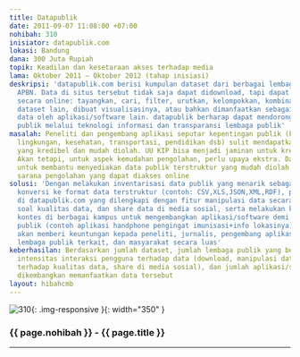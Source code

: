 ```yaml
---
title: Datapublik
date: 2011-09-07 11:08:00 +07:00
nohibah: 310
inisiator: datapublik.com
lokasi: Bandung
dana: 300 Juta Rupiah
topik: Keadilan dan kesetaraan akses terhadap media
lama: Oktober 2011 – Oktober 2012 (tahap inisiasi)
deskripsi: 'datapublik.com berisi kumpulan dataset dari berbagai lembaga publik penikmat
  APBN. Data di situs tersebut tidak saja dapat didownload, tapi dapat dimanipulasi
  secara online: tayangkan, cari, filter, urutkan, kelompokkan, kombinasikan dengan
  dataset lain, dibuat visualisasinya, atau bahkan dimanfaatkan sebagai sumber pasokan
  data oleh aplikasi/software lain. datapublik berharap dapat mendorong inovasi layanan
  publik melalui teknologi informasi dan transparansi lembaga publik'
masalah: Peneliti dan pengembang aplikasi seputar kepentingan publik (keamanan/kenyamanan
  lingkungan, kesehatan, transportasi, pendidikan dsb) sulit mendapatkan sumber data
  yang kredibel dan mudah diolah. UU KIP bisa menjadi jaminan untuk kredibilitas data.
  Akan tetapi, untuk aspek kemudahan pengolahan, perlu upaya ekstra. Datapublik lahir
  untuk membantu menyediakan data publik terstruktur yang mudah diolah sekaligus menyediakan
  sarana pengolahan yang dapat diakses online
solusi: 'Dengan melakukan inventarisasi data publik yang menarik sebagai quickwins,
  konversi ke format data terstruktur (contoh: CSV,XLS,JSON,XML,RDF), publikasikan
  di datapublik.com yang dilengkapi dengan fitur manipulasi data secara online, feedback
  soal kualitas data, dan share data di media sosial, serta melakukan kampanye dan
  kontes di berbagai kampus untuk mengembangkan aplikasi/software demi kepentingan
  publik (contoh aplikasi handphone pengingat imunisasi+info lokasinya). Proyek ini
  akan memberi keuntungan kepada peneliti, jurnalis, pengembang aplikasi/software,
  lembaga publik terkait, dan masyarakat secara luas'
keberhasilan: Berdasarkan jumlah dataset, jumlah lembaga publik yang berpartisipasi,
  intensitas interaksi pengguna terhadap data (download, manipulasi data, feedback
  terhadap kualitas data, share di media sosial), dan jumlah aplikasi/software yang
  dikembangkan memanfaatkan data tersebut
layout: hibahcmb
---
```


![310](/static/img/hibahcmb/310.png){: .img-responsive }{: width="350" }

### {{ page.nohibah }} - {{ page.title }}

---
